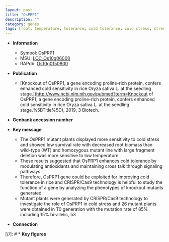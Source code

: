```yaml
---
layout: post
title: "OsPRP1"
description: ""
category: genes
tags: [root, temperature, tolerance, cold tolerance, cold stress, stress, biomass]
---
```


* **Information**  
    + Symbol: OsPRP1  
    + MSU: [LOC_Os10g06000](http://rice.uga.edu/cgi-bin/ORF_infopage.cgi?orf=LOC_Os10g06000)  
    + RAPdb: [Os10g0150800](http://rapdb.dna.affrc.go.jp/viewer/gbrowse_details/irgsp1?name=Os10g0150800)  

* **Publication**  
    + [Knockout of OsPRP1, a gene encoding proline-rich protein, confers enhanced cold sensitivity in rice Oryza sativa L. at the seedling stage.](http://www.ncbi.nlm.nih.gov/pubmed?term=Knockout of OsPRP1, a gene encoding proline-rich protein, confers enhanced cold sensitivity in rice Oryza sativa L. at the seedling stage.%5BTitle%5D), 2019, 3 Biotech.

* **Genbank accession number**  

* **Key message**  
    + The OsPRP1 mutant plants displayed more sensitivity to cold stress and showed low survival rate with decreased root biomass than wild-type (WT) and homozygous mutant line with large fragment deletion was more sensitive to low temperature
    + These results suggested that OsPRP1 enhances cold tolerance by modulating antioxidants and maintaining cross talk through signaling pathways
    + Therefore, OsPRP1 gene could be exploited for improving cold tolerance in rice and CRISPR/Cas9 technology is helpful to study the function of a gene by analyzing the phenotypes of knockout mutants generated
    + Mutant plants were generated by CRISPR/Cas9 technology to investigate the role of OsPRP1 in cold stress and 26 mutant plants were obtained in T0 generation with the mutation rate of 85% including 15% bi-allelic, 53

* **Connection**  

[//]: # * **Key figures**  


